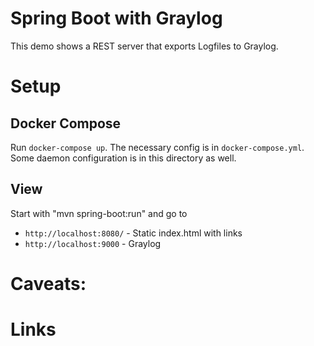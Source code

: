 Spring Boot with Graylog
========================

This demo shows a REST server that exports Logfiles to Graylog.

Setup
=====

Docker Compose
--------------

Run `docker-compose up`. The necessary config is in `docker-compose.yml`.
Some daemon configuration is in this directory as well.

View
----

Start with "mvn spring-boot:run" and go to 
* `http://localhost:8080/`                      - Static index.html with links
* `http://localhost:9000`                       - Graylog

Caveats:
========

Links
=====

